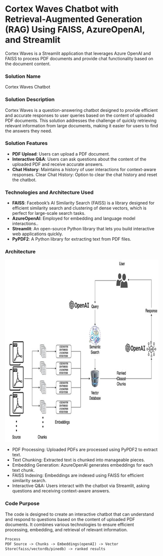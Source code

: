 
# Cortex Waves Chatbot with Retrieval-Augmented Generation (RAG) Using FAISS, AzureOpenAI, and Streamlit

Cortex Waves is a Streamlit application that leverages Azure OpenAI and FAISS to process PDF documents and provide chat functionality based on the document content.

### Solution Name
Cortex Waves Chatbot
### Solution Description
Cortex Waves is a question-answering chatbot designed to provide efficient and accurate responses to user queries based on the content of uploaded PDF documents. This solution addresses the challenge of quickly retrieving relevant information from large documents, making it easier for users to find the answers they need.
### Solution Features

- **PDF Upload**: Users can upload a PDF document.
- **Interactive Q&A**: Users can ask questions about the content of the uploaded PDF and receive accurate answers.
- **Chat History**: Maintains a history of user interactions for context-aware responses.
Clear Chat History: Option to clear the chat history and reset the chatbot.

### Technologies and Architecture Used

- **FAISS**: Facebook’s AI Similarity Search (FAISS) is a library designed for efficient similarity search and clustering of dense vectors, which is perfect for large-scale search tasks.
- **AzureOpenAI**: Employed for embedding and language model interactions..
- **Streamlit**: An open-source Python library that lets you build interactive web applications quickly.
- **PyPDF2**: A Python library for extracting text from PDF files.

### Architecture
<img src="rag.jpg" height="600" width="1200" >

- PDF Processing: Uploaded PDFs are processed using PyPDF2 to extract text.
- Text Chunking: Extracted text is chunked into manageable pieces.
- Embedding Generation: AzureOpenAI generates embeddings for each text chunk.
- FAISS Indexing: Embeddings are indexed using FAISS for efficient similarity search.
- Interactive Q&A: Users interact with the chatbot via Streamlit, asking questions and receiving context-aware answers.

### Code Purpose
The code is designed to create an interactive chatbot that can understand and respond to questions based on the content of uploaded PDF documents. It combines various technologies to ensure efficient processing, embedding, and retrieval of relevant information.


```
Process
PDF Source -> Chunks -> Embeddings(openAI) -> Vector Store(faiss/vectordb/pinedb) -> ranked results
